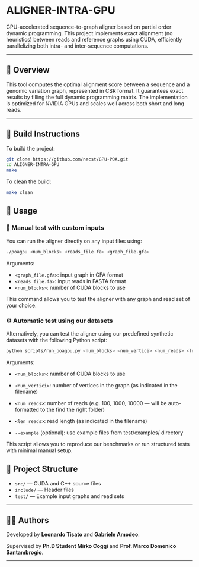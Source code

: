 # ALIGNER-INTRA-GPU

GPU-accelerated sequence-to-graph aligner based on partial order dynamic programming. This project implements exact alignment (no heuristics) between reads and reference graphs using CUDA, efficiently parallelizing both intra- and inter-sequence computations.

---

## 🧬 Overview

This tool computes the optimal alignment score between a sequence and a genomic variation graph, represented in CSR format. It guarantees exact results by filling the full dynamic programming matrix. The implementation is optimized for NVIDIA GPUs and scales well across both short and long reads.

---

## 🔧 Build Instructions

To build the project:

```bash
git clone https://github.com/necst/GPU-POA.git
cd ALIGNER-INTRA-GPU
make
```

To clean the build:
```bash
make clean
```

## 🚀 Usage

### 🧪 Manual test with custom inputs

You can run the aligner directly on any input files using:

```bash
./poagpu <num_blocks> <reads_file.fa> <graph_file.gfa>
```

Arguments:
- `<graph_file.gfa>`: input graph in GFA format
- `<reads_file.fa>`: input reads in FASTA format
- `<num_blocks>`: number of CUDA blocks to use

This command allows you to test the aligner with any graph and read set of your choice.

### ⚙️ Automatic test using our datasets
Alternatively, you can test the aligner using our predefined synthetic datasets with the following Python script:

```bash
python scripts/run_poagpu.py <num_blocks> <num_vertici> <num_reads> <len_reads> [--example]
```
Arguments:

- `<num_blocks>`: number of CUDA blocks to use

- `<num_vertici>`: number of vertices in the graph (as indicated in the filename)

- `<num_reads>`: number of reads (e.g. 100, 1000, 10000 — will be auto-formatted to the find the right folder)

- `<len_reads>`: read length (as indicated in the filename)

- `--example` (optional): use example files from test/examples/ directory

This script allows you to reproduce our benchmarks or run structured tests with minimal manual setup.


## 📁 Project Structure

- `src/` — CUDA and C++ source files  
- `include/` — Header files  
- `test/` — Example input graphs and read sets    

---

## 👨‍💻 Authors

Developed by **Leonardo Tisato**  and **Gabriele Amodeo**.

Supervised by **Ph.D Student Mirko Coggi** and **Prof. Marco Domenico Santambrogio**.

---



